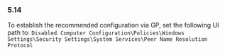 
### 5.14  
To establish the recommended configuration via GP, set the following UI path to: `Disabled`. `Computer Configuration\Policies\Windows Settings\Security Settings\System Services\Peer Name Resolution Protocol `